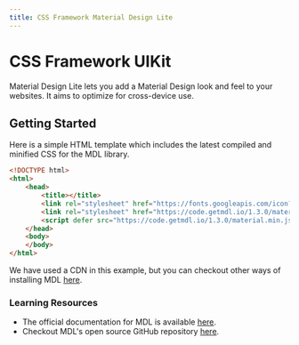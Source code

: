 ```yaml
---
title: CSS Framework Material Design Lite
---
```

# CSS Framework UIKit

Material Design Lite lets you add a Material Design look and feel to your websites. It aims to optimize for cross-device use.

## Getting Started

Here is a simple HTML template which includes the latest compiled and minified CSS for the MDL library.

```html
<!DOCTYPE html>
<html>
    <head>
        <title></title>
        <link rel="stylesheet" href="https://fonts.googleapis.com/icon?family=Material+Icons">
        <link rel="stylesheet" href="https://code.getmdl.io/1.3.0/material.indigo-pink.min.css">
        <script defer src="https://code.getmdl.io/1.3.0/material.min.js"></script>
    </head>
    <body>
    </body>
</html>
```

We have used a CDN in this example, but you can checkout other ways of installing MDL <a href='https://getmdl.io/started/index.html' target='_blank' rel='nofollow'>here</a>.

### Learning Resources

* The official documentation for MDL is available <a href='https://getmdl.io/started/index.html' target='_blank' rel='nofollow'>here</a>.
* Checkout MDL's open source GitHub repository <a href='https://github.com/google/material-design-lite' target='_blank' rel='nofollow'>here</a>.
